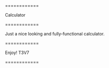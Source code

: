 ============

Calculator

============

Just a nice looking and fully-functional calculator.

============

Enjoy!
T3V7

============
